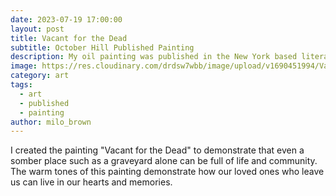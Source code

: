 ```yaml
---
date: 2023-07-19 17:00:00
layout: post
title: Vacant for the Dead
subtitle: October Hill Published Painting
description: My oil painting was published in the New York based literary journal, "October Hill!"
image: https://res.cloudinary.com/drdsw7wbb/image/upload/v1690451994/Vacant_for_the_Dead_fqyuow.jpg
category: art
tags:
  - art
  - published
  - painting
author: milo_brown
---
```


I created the painting "Vacant for the Dead" to demonstrate that even a somber place such as a graveyard alone can be full of life and community. The warm tones of this painting demonstrate how our loved ones who leave us can live in our hearts and memories.
